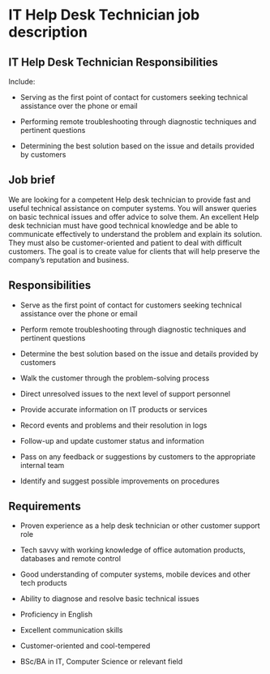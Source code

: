 # IT Help Desk Technician job description


## IT Help Desk Technician Responsibilities

Include:

* Serving as the first point of contact for customers seeking technical assistance over the phone or email

* Performing remote troubleshooting through diagnostic techniques and pertinent questions

* Determining the best solution based on the issue and details provided by customers


## Job brief

We are looking for a competent Help desk technician to provide fast and useful technical assistance on computer systems. You will answer queries on basic technical issues and offer advice to solve them.
An excellent Help desk technician must have good technical knowledge and be able to communicate effectively to understand the problem and explain its solution. They must also be customer-oriented and patient to deal with difficult customers.
The goal is to create value for clients that will help preserve the company’s reputation and business.


## Responsibilities

* Serve as the first point of contact for customers seeking technical assistance over the phone or email

* Perform remote troubleshooting through diagnostic techniques and pertinent questions

* Determine the best solution based on the issue and details provided by customers

* Walk the customer through the problem-solving process

* Direct unresolved issues to the next level of support personnel

* Provide accurate information on IT products or services

* Record events and problems and their resolution in logs

* Follow-up and update customer status and information

* Pass on any feedback or suggestions by customers to the appropriate internal team

* Identify and suggest possible improvements on procedures


## Requirements

* Proven experience as a help desk technician or other customer support role

* Tech savvy with working knowledge of office automation products, databases and remote control

* Good understanding of computer systems, mobile devices and other tech products

* Ability to diagnose and resolve basic technical issues

* Proficiency in English

* Excellent communication skills

* Customer-oriented and cool-tempered

* BSc/BA in IT, Computer Science or relevant field
